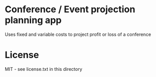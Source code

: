 Conference / Event projection planning app
=============

Uses fixed and variable costs to project profit or loss of a conference


License
======

MIT - see license.txt in this directory
